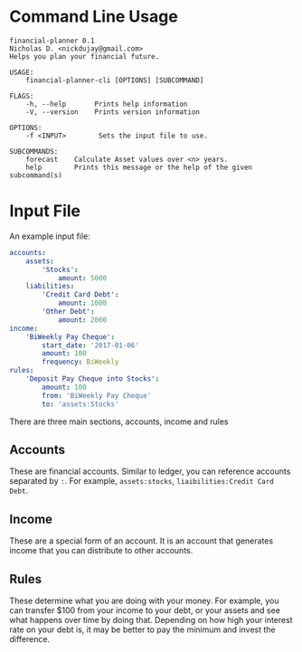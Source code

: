 # Command Line Usage
```
financial-planner 0.1
Nicholas D. <nickdujay@gmail.com>
Helps you plan your financial future.

USAGE:
    financial-planner-cli [OPTIONS] [SUBCOMMAND]

FLAGS:
    -h, --help       Prints help information
    -V, --version    Prints version information

OPTIONS:
    -f <INPUT>        Sets the input file to use.

SUBCOMMANDS:
    forecast    Calculate Asset values over <n> years.
    help        Prints this message or the help of the given subcommand(s)
```

# Input File
An example input file:

```yaml
accounts:
    assets:
        'Stocks':
            amount: 5000
    liabilities:
        'Credit Card Debt':
            amount: 1000
        'Other Debt':
            amount: 2000
income:
    'BiWeekly Pay Cheque':
        start_date: '2017-01-06'
        amount: 100
        frequency: BiWeekly
rules:
    'Deposit Pay Cheque into Stocks':
        amount: 100
        from: 'BiWeekly Pay Cheque'
        to: 'assets:Stocks'
```

There are three main sections, accounts, income and rules

## Accounts
These are financial accounts. Similar to ledger, you can reference accounts separated by `:`.
For example, `assets:stocks`, `liaibilities:Credit Card Debt`.

## Income
These are a special form of an account. It is an account that generates income that you can distribute
to other accounts.

## Rules
These determine what you are doing with your money. For example, you can transfer $100 from your income
to your debt, or your assets and see what happens over time by doing that. Depending on how high your
interest rate on your debt is, it may be better to pay the minimum and invest the difference.
